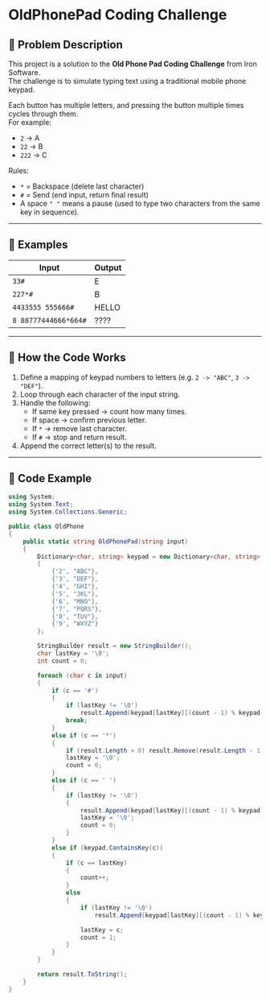 

# OldPhonePad Coding Challenge

## 📌 Problem Description
This project is a solution to the **Old Phone Pad Coding Challenge** from Iron Software.  
The challenge is to simulate typing text using a traditional mobile phone keypad.

Each button has multiple letters, and pressing the button multiple times cycles through them.  
For example:
- `2` → A  
- `22` → B  
- `222` → C  

Rules:
- `*` = Backspace (delete last character)  
- `#` = Send (end input, return final result)  
- A space `" "` means a pause (used to type two characters from the same key in sequence).  

---

## 📌 Examples
| Input | Output |
|-------|---------|
| `33#` | E |
| `227*#` | B |
| `4433555 555666#` | HELLO |
| `8 88777444666*664#` | ???? |

---

## 📌 How the Code Works
1. Define a mapping of keypad numbers to letters (e.g. `2 -> "ABC"`, `3 -> "DEF"`).  
2. Loop through each character of the input string.  
3. Handle the following:
   - If same key pressed → count how many times.  
   - If space → confirm previous letter.  
   - If `*` → remove last character.  
   - If `#` → stop and return result.  
4. Append the correct letter(s) to the result.  

---

## 📌 Code Example

```csharp
using System;
using System.Text;
using System.Collections.Generic;

public class OldPhone
{
    public static string OldPhonePad(string input)
    {
        Dictionary<char, string> keypad = new Dictionary<char, string>
        {
            {'2', "ABC"},
            {'3', "DEF"},
            {'4', "GHI"},
            {'5', "JKL"},
            {'6', "MNO"},
            {'7', "PQRS"},
            {'8', "TUV"},
            {'9', "WXYZ"}
        };

        StringBuilder result = new StringBuilder();
        char lastKey = '\0';
        int count = 0;

        foreach (char c in input)
        {
            if (c == '#')
            {
                if (lastKey != '\0')
                    result.Append(keypad[lastKey][(count - 1) % keypad[lastKey].Length]);
                break;
            }
            else if (c == '*')
            {
                if (result.Length > 0) result.Remove(result.Length - 1, 1);
                lastKey = '\0';
                count = 0;
            }
            else if (c == ' ')
            {
                if (lastKey != '\0')
                {
                    result.Append(keypad[lastKey][(count - 1) % keypad[lastKey].Length]);
                    lastKey = '\0';
                    count = 0;
                }
            }
            else if (keypad.ContainsKey(c))
            {
                if (c == lastKey)
                {
                    count++;
                }
                else
                {
                    if (lastKey != '\0')
                        result.Append(keypad[lastKey][(count - 1) % keypad[lastKey].Length]);

                    lastKey = c;
                    count = 1;
                }
            }
        }

        return result.ToString();
    }
}
